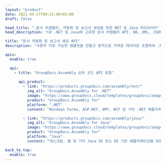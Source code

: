 ```yaml
---
layout: "product"
date: 2021-04-27T09:31:06+03:00
draft: false

head_title: ".문서 어셈블리, 자동화 및 보고서 생성을 위한 NET 및 Java 라이브러리"
head_description: "C# .NET 및 Java에 고유한 문서 어셈블리 API. DB, XML, JSON 또는 기타 형식에서 데이터를 가져와 보고서 및 사용자 지정 형식 문서 생성."

title: "문서 자동화 및 보고서 생성 API"
description: "사용자 지정 가능한 템플릿을 만들고 동적으로 가져온 데이터로 조합하여 .NET 및 Java 애플리케이션에서 보고서 생성."

apis:
  enable: true

  api:
    - title: "GroupDocs.Assembly 상위 코드 API 포함"
      
      api_product:
        - link: "https://products.groupdocs.com/assembly/net/"
          img_alt: "GroupDocs.Assembly for .NET"
          image: "https://www.groupdocs.cloud/templates/groupdocs/images/product-logos/groupdocs-assembly-net.png"
          product: "GroupDocs.Assembly for"
          platform: ".NET"
          content: "Windows Forms, ASP.NET, WPF, WCF 및 기타 .NET 애플리케이션을 위한 기본 .NET API."

        - link: "https://products.groupdocs.com/assembly/java/"
          img_alt: "GroupDocs.Assembly for Java"
          image: "https://www.groupdocs.cloud/templates/groupdocs/images/product-logos/groupdocs-assembly-java.png"
          product: "GroupDocs.Assembly for"
          platform: "Java"
          content: "데스크탑, 웹 및 기타 Java SE 또는 EE 기반 애플리케이션을 위한 기본 Java API."

back_to_top:
  enable: true
---
```

